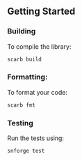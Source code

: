 ## Getting Started

### Building
To compile the library:
```bash
scarb build
```

### Formatting:
To format your code:
```bash
scarb fmt
```

### Testing
Run the tests using:
```bash
snforge test
```